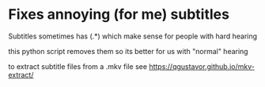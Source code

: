 # Fixes annoying (for me) subtitles

Subtitles sometimes has 
(.*) which make sense for people with hard hearing

this python script removes them so its better for us with "normal" hearing

to extract subtitle files from a .mkv file see https://qgustavor.github.io/mkv-extract/
